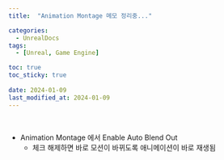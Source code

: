 ```yaml
---
title:  "Animation Montage 메모 정리중..."

categories:
  - UnrealDocs
tags:
  - [Unreal, Game Engine]

toc: true
toc_sticky: true
 
date: 2024-01-09
last_modified_at: 2024-01-09
---
```


<br>

- Animation Montage 에서 Enable Auto Blend Out
  - 체크 해제하면 바로 모션이 바뀌도록 애니메이션이 바로 재생됨

